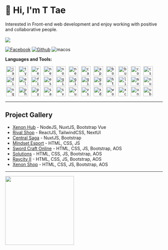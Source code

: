 # 👋 Hi, I'm T Tae
Interested in Front-end web development and enjoy working with positive and collaborative people.
<br><br>
<a href="https://github.com/taetiffy"><img src="https://count.getloli.com/get/@taetiffy?theme=rule34"/></a>

<p>
  <a href="https://www.facebook.com/profile.php?id=100056884506607"><img alt="Facebook" src="https://img.shields.io/badge/facebook-%231877F2.svg?&style=for-the-badge&logo=facebook&logoColor=white"/></a>
  <a href="https://github.com/taetiffy"><img alt="Github" src="https://img.shields.io/badge/GitHub-100000?style=for-the-badge&logo=github&logoColor=white"/></a>
  <img alt="macos" src="https://img.shields.io/badge/mac%20os-000000?style=for-the-badge&logo=apple&logoColor=white"/>
</a>
</p>

<strong>Languages and Tools:</strong>

<code><img src="https://cdn.jsdelivr.net/gh/devicons/devicon/icons/javascript/javascript-original.svg" height="30" style="margin-left:3px; margin-right:3px;" alt="javascript logo"  /></code>
  <code><img src="https://cdn.jsdelivr.net/gh/devicons/devicon/icons/typescript/typescript-original.svg" height="30" style="margin-left:3px; margin-right:3px;" alt="typescript logo"  /></code>
  <code><img src="https://cdn.jsdelivr.net/gh/devicons/devicon/icons/react/react-original.svg" height="30" style="margin-left:3px; margin-right:3px;" alt="react logo"  /></code>
  <code><img src="https://cdn.jsdelivr.net/gh/devicons/devicon/icons/nextjs/nextjs-original.svg" height="30" style="margin-left:3px; margin-right:3px;" alt="nextjs logo"  /></code>
  <code><img src="https://cdn.jsdelivr.net/gh/devicons/devicon/icons/nodejs/nodejs-original.svg" height="30" style="margin-left:3px; margin-right:3px;" alt="nodejs logo"  /></code>
  <code><img src="https://cdn.jsdelivr.net/gh/devicons/devicon/icons/nestjs/nestjs-plain.svg" height="30" style="margin-left:3px; margin-right:3px;" alt="nestjs logo"  /></code>
  <code><img src="https://cdn.jsdelivr.net/gh/devicons/devicon/icons/canva/canva-original.svg" height="30" style="margin-left:3px; margin-right:3px;" alt="canva logo"  /></code>
  <code><img src="https://cdn.jsdelivr.net/gh/devicons/devicon/icons/apache/apache-original.svg" height="30" style="margin-left:3px; margin-right:3px;" alt="apache logo"  /></code>
  <code><img src="https://cdn.jsdelivr.net/gh/devicons/devicon/icons/bootstrap/bootstrap-original.svg" height="30" style="margin-left:3px; margin-right:3px;" alt="bootstrap logo"  /></code>
  <code><img src="https://cdn.jsdelivr.net/gh/devicons/devicon/icons/bulma/bulma-plain.svg" height="30" style="margin-left:3px; margin-right:3px;" alt="bulma logo"  /></code>
  <code><img src="https://cdn.jsdelivr.net/gh/devicons/devicon/icons/codepen/codepen-plain.svg" height="30" style="margin-left:3px; margin-right:3px;" alt="codepen logo"  /></code>
  <code><img src="https://cdn.jsdelivr.net/gh/devicons/devicon/icons/css3/css3-original.svg" height="30" style="margin-left:3px; margin-right:3px;" alt="css3 logo"  /></code>
  <code><img src="https://cdn.jsdelivr.net/gh/devicons/devicon/icons/digitalocean/digitalocean-original.svg" height="30" style="margin-left:3px; margin-right:3px;" alt="digitalocean logo"  /></code>
  <code><img src="https://cdn.jsdelivr.net/gh/devicons/devicon/icons/electron/electron-original.svg" height="30" style="margin-left:3px; margin-right:3px;" alt="electron logo"  /></code>
  <code><img src="https://cdn.jsdelivr.net/gh/devicons/devicon/icons/figma/figma-original.svg" height="30" style="margin-left:3px; margin-right:3px;" alt="figma logo"  /></code>
  <code><img src="https://cdn.jsdelivr.net/gh/devicons/devicon/icons/eslint/eslint-original.svg" height="30" style="margin-left:3px; margin-right:3px;" alt="eslint logo"  /></code>
  <code><img src="https://cdn.jsdelivr.net/gh/devicons/devicon/icons/git/git-original.svg" height="30" style="margin-left:3px; margin-right:3px;" alt="git logo"  /></code>
  <code><img src="https://cdn.jsdelivr.net/gh/devicons/devicon/icons/github/github-original.svg" height="30" style="margin-left:3px; margin-right:3px;" alt="github logo"  /></code>
  <code><img src="https://cdn.jsdelivr.net/gh/devicons/devicon/icons/gitlab/gitlab-original.svg" height="30" style="margin-left:3px; margin-right:3px;" alt="gitlab logo"  /></code>
  <code><img src="https://cdn.jsdelivr.net/gh/devicons/devicon/icons/googlecloud/googlecloud-original.svg" height="30" style="margin-left:3px; margin-right:3px;" alt="googlecloud logo"  /></code>
  <code><img src="https://cdn.jsdelivr.net/gh/devicons/devicon/icons/html5/html5-original.svg" height="30" style="margin-left:3px; margin-right:3px;" alt="html5 logo"  /></code>
  <code><img src="https://cdn.jsdelivr.net/gh/devicons/devicon/icons/linux/linux-original.svg" height="30" style="margin-left:3px; margin-right:3px;" alt="linux logo"  /></code>
  <code><img src="https://cdn.jsdelivr.net/gh/devicons/devicon/icons/mongodb/mongodb-original.svg" height="30" style="margin-left:3px; margin-right:3px;" alt="mongodb logo"  /></code>
  <code><img src="https://cdn.jsdelivr.net/gh/devicons/devicon/icons/nuxtjs/nuxtjs-original.svg" height="30" style="margin-left:3px; margin-right:3px;" alt="nuxtjs logo"  /></code>
  <code><img src="https://cdn.jsdelivr.net/gh/devicons/devicon/icons/nginx/nginx-original.svg" height="30" style="margin-left:3px; margin-right:3px;" alt="nginx logo"  /></code>
  <code><img src="https://cdn.jsdelivr.net/gh/devicons/devicon/icons/php/php-original.svg" height="30" style="margin-left:3px; margin-right:3px;" alt="php logo"  /></code>
  <code><img src="https://cdn.jsdelivr.net/gh/devicons/devicon/icons/python/python-original.svg" height="30" style="margin-left:3px; margin-right:3px;" alt="python logo"  /></code>
  <code><img src="https://cdn.jsdelivr.net/gh/devicons/devicon/icons/sass/sass-original.svg" height="30" style="margin-left:3px; margin-right:3px;" alt="sass logo"  /></code>
  <code><img src="https://cdn.jsdelivr.net/gh/devicons/devicon/icons/svelte/svelte-original.svg" height="30" style="margin-left:3px; margin-right:3px;" alt="svelte logo"  /></code>
  <code><img src="https://cdn.jsdelivr.net/gh/devicons/devicon/icons/vuejs/vuejs-original.svg" height="30" style="margin-left:3px; margin-right:3px;" alt="vuejs logo"  /></code>
  <code><img src="https://cdn.jsdelivr.net/gh/devicons/devicon/icons/vscode/vscode-original.svg" height="30" style="margin-left:3px; margin-right:3px;" alt="vscode logo"  /></code>
  <code><img src="https://cdn.jsdelivr.net/gh/devicons/devicon/icons/xd/xd-plain.svg" height="30" style="margin-left:3px; margin-right:3px;" alt="xd logo"  /></code>
  <code><img src="https://cdn.jsdelivr.net/gh/devicons/devicon/icons/wordpress/wordpress-original.svg" height="30" style="margin-left:3px; margin-right:3px;" alt="wordpress logo"  /></code>
  <code><img src="https://cdn.jsdelivr.net/gh/devicons/devicon/icons/xcode/xcode-original.svg" height="30" style="margin-left:3px; margin-right:3px;" alt="xcode logo"  /></code>
  <code><img src="https://cdn.jsdelivr.net/gh/devicons/devicon/icons/unity/unity-original.svg" height="30" style="margin-left:3px; margin-right:3px;" alt="unity logo"  /></code>
  <code><img src="https://cdn.jsdelivr.net/gh/devicons/devicon/icons/ubuntu/ubuntu-plain.svg" height="30" style="margin-left:3px; margin-right:3px;" alt="ubuntu logo"  /></code>

---
## Project Gallery
- [Xenon Hub](https://tiffy-portfolio.vercel.app/img/xenon-hub.gif) - NodeJS, NuxtJS, Bootstrap Vue
- [Rival Shop](https://tiffy-portfolio.vercel.app/img/rival-shop-sm.gif) - ReactJS, TailwindCSS, NextUI
- [Central Saga](https://tiffy-portfolio.vercel.app/img/central-ls-slide.gif) - NuxtJS, Bootstrap
- [Mindset Esport](https://tiffy-portfolio.vercel.app/img/esport.gif) - HTML, CSS, JS
- [Sword Craft Online](https://tiffy-portfolio.vercel.app/img/sao.gif) - HTML, CSS, JS, Bootstrap, AOS
- [Solutions](https://tiffy-portfolio.vercel.app/img/18fix.gif) - HTML, CSS, JS, Bootstrap, AOS
- [Raycity II](https://tiffy-portfolio.vercel.app/img/rc-ii.jpg) - HTML, CSS, JS, Bootstrap, AOS
- [Xenon Shop](https://tiffy-portfolio.vercel.app/img/xenon-shop.gif) - HTML, CSS, JS, Bootstrap, AOS
---

<a href="https://github.com/taetiffy">
  <img height="220" align="center" src="https://github-readme-stats.vercel.app/api?username=taetiffy&bg_color=30,e96443,904e95&title_color=fff&text_color=fff" />
</a>
